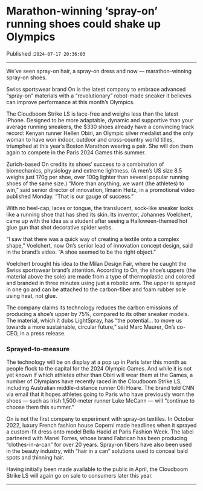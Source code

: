 # Marathon-winning ‘spray-on’ running shoes could shake up Olympics

Published :`2024-07-17 20:36:03`

---

We’ve seen spray-on hair, a spray-on dress and now — marathon-winning spray-on shoes.

Swiss sportswear brand On is the latest company to embrace advanced “spray-on” materials with a “revolutionary” robot-made sneaker it believes can improve performance at this month’s Olympics.

The Cloudboom Strike LS is lace-free and weighs less than the latest iPhone. Designed to be more adaptable, dynamic and supportive than your average running sneakers, the $330 shoes already have a convincing track record: Kenyan runner Hellen Obiri, an Olympic silver medalist and the only woman to have won indoor, outdoor and cross-country world titles, triumphed at this year’s Boston Marathon wearing a pair. She will don them again to compete in the Paris 2024 Games this summer.

Zurich-based On credits its shoes’ success to a combination of biomechanics, physiology and extreme lightness. (A men’s US size 8.5 weighs just 170g per shoe, over 100g lighter than several popular running shoes of the same size.) “More than anything, we want (the athletes) to win,” said senior director of innovation, Ilmarin Heitz, in a promotional video published Monday. “That is our gauge of success.”

With no heel-cap, laces or tongue, the translucent, sock-like sneaker looks like a running shoe that has shed its skin. Its inventor, Johannes Voelchert, came up with the idea as a student after seeing a Halloween-themed hot glue gun that shot decorative spider webs.

“I saw that there was a quick way of creating a textile onto a complex shape,” Voelchert, now On’s senior lead of innovation concept design, said in the brand’s video. “A shoe seemed to be the right object.”

Voelchert brought his idea to the Milan Design Fair, where he caught the Swiss sportswear brand’s attention. According to On, the shoe’s uppers (the material above the sole) are made from a type of thermoplastic and colored and branded in three minutes using just a robotic arm. The upper is sprayed in one go and can be attached to the carbon-fiber and foam rubber sole using heat, not glue.

The company claims its technology reduces the carbon emissions of producing a shoe’s upper by 75%, compared to its other sneaker models. The material, which it dubs LightSpray, has “the potential… to move us towards a more sustainable, circular future,” said Marc Maurer, On’s co-CEO, in a press release.

### Sprayed-to-measure

The technology will be on display at a pop up in Paris later this month as people flock to the capital for the 2024 Olympic Games. And while it is not yet known if which athletes other than Obiri will wear them at the Games, a number of Olympians have recently raced in the Cloudboom Strike LS, including Australian middle-distance runner Olli Hoare. The brand told CNN via email that it hopes athletes going to Paris who have previously worn the shoes — such as Irish 1,500-meter runner Luke McCann — will “continue to choose them this summer.”

On is not the first company to experiment with spray-on textiles. In October 2022, luxury French fashion house Coperni made headlines when it sprayed a custom-fit dress onto model Bella Hadid at Paris Fashion Week. The label partnered with Manel Torres, whose brand Fabrican has been producing “clothes-in-a-can” for over 20 years. Spray-on fibers have also been used in the beauty industry, with “hair in a can” solutions used to conceal bald spots and thinning hair.

Having initially been made available to the public in April, the Cloudboom Strike LS will again go on sale to consumers later this year.

---

